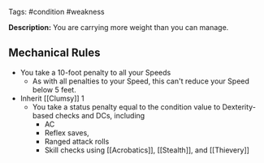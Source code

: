 Tags: #condition #weakness

**Description:** You are carrying more weight than you can manage. 

## Mechanical Rules

- You take a 10-foot penalty to all your Speeds
	- As with all penalties to your Speed, this can't reduce your Speed below 5 feet.
- Inherit [[Clumsy]] 1
	- You take a status penalty equal to the condition value to Dexterity-based checks and DCs, including
		- AC
		- Reflex saves,
		- Ranged attack rolls
		- Skill checks using [[Acrobatics]], [[Stealth]], and [[Thievery]]